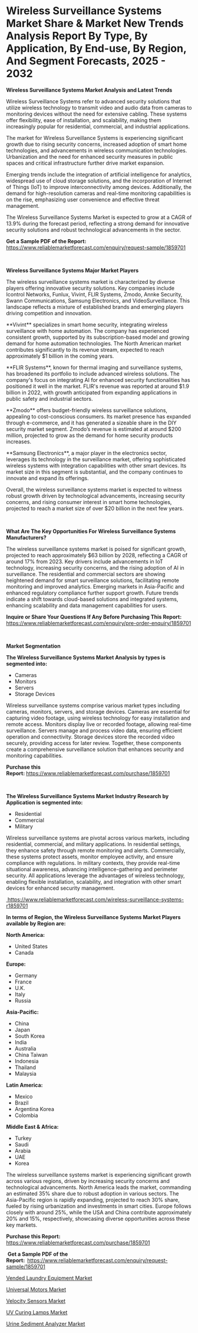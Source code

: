 <p><h1>Wireless Surveillance Systems Market Share & Market New Trends Analysis Report By Type, By Application, By End-use, By Region, And Segment Forecasts, 2025 - 2032</h1></p><p><strong>Wireless Surveillance Systems Market Analysis and Latest Trends</strong></p>
<p><p>Wireless Surveillance Systems refer to advanced security solutions that utilize wireless technology to transmit video and audio data from cameras to monitoring devices without the need for extensive cabling. These systems offer flexibility, ease of installation, and scalability, making them increasingly popular for residential, commercial, and industrial applications.</p><p>The market for Wireless Surveillance Systems is experiencing significant growth due to rising security concerns, increased adoption of smart home technologies, and advancements in wireless communication technologies. Urbanization and the need for enhanced security measures in public spaces and critical infrastructure further drive market expansion. </p><p>Emerging trends include the integration of artificial intelligence for analytics, widespread use of cloud storage solutions, and the incorporation of Internet of Things (IoT) to improve interconnectivity among devices. Additionally, the demand for high-resolution cameras and real-time monitoring capabilities is on the rise, emphasizing user convenience and effective threat management.</p><p>The Wireless Surveillance Systems Market is expected to grow at a CAGR of 13.9% during the forecast period, reflecting a strong demand for innovative security solutions and robust technological advancements in the sector.</p></p>
<p><strong>Get a Sample PDF of the Report:&nbsp;</strong> <a href="https://www.reliablemarketforecast.com/enquiry/request-sample/1859701?utm_campaign=1890&utm_medium=2&utm_source=Github&utm_content=ia&utm_term=08042025&utm_id=wireless-surveillance-systems">https://www.reliablemarketforecast.com/enquiry/request-sample/1859701</a></p>
<p>&nbsp;</p>
<p><strong>Wireless Surveillance Systems Major Market Players</strong></p>
<p><p>The wireless surveillance systems market is characterized by diverse players offering innovative security solutions. Key companies include Icontrol Networks, Funlux, Vivint, FLIR Systems, Zmodo, Annke Security, Swann Communications, Samsung Electronics, and VideoSurveillance. This landscape reflects a mixture of established brands and emerging players driving competition and innovation.</p><p>**Vivint** specializes in smart home security, integrating wireless surveillance with home automation. The company has experienced consistent growth, supported by its subscription-based model and growing demand for home automation technologies. The North American market contributes significantly to its revenue stream, expected to reach approximately $1 billion in the coming years.</p><p>**FLIR Systems**, known for thermal imaging and surveillance systems, has broadened its portfolio to include advanced wireless solutions. The company's focus on integrating AI for enhanced security functionalities has positioned it well in the market. FLIR's revenue was reported at around $1.9 billion in 2022, with growth anticipated from expanding applications in public safety and industrial sectors.</p><p>**Zmodo** offers budget-friendly wireless surveillance solutions, appealing to cost-conscious consumers. Its market presence has expanded through e-commerce, and it has generated a sizeable share in the DIY security market segment. Zmodo’s revenue is estimated at around $200 million, projected to grow as the demand for home security products increases.</p><p>**Samsung Electronics**, a major player in the electronics sector, leverages its technology in the surveillance market, offering sophisticated wireless systems with integration capabilities with other smart devices. Its market size in this segment is substantial, and the company continues to innovate and expand its offerings.</p><p>Overall, the wireless surveillance systems market is expected to witness robust growth driven by technological advancements, increasing security concerns, and rising consumer interest in smart home technologies, projected to reach a market size of over $20 billion in the next few years.</p></p>
<p>&nbsp;</p>
<p><strong>What Are The Key Opportunities For Wireless Surveillance Systems Manufacturers?</strong></p>
<p><p>The wireless surveillance systems market is poised for significant growth, projected to reach approximately $63 billion by 2028, reflecting a CAGR of around 17% from 2023. Key drivers include advancements in IoT technology, increasing security concerns, and the rising adoption of AI in surveillance. The residential and commercial sectors are showing heightened demand for smart surveillance solutions, facilitating remote monitoring and improved analytics. Emerging markets in Asia-Pacific and enhanced regulatory compliance further support growth. Future trends indicate a shift towards cloud-based solutions and integrated systems, enhancing scalability and data management capabilities for users.</p></p>
<p><strong>Inquire or Share Your Questions If Any Before Purchasing This Report:</strong> <a href="https://www.reliablemarketforecast.com/enquiry/pre-order-enquiry/1859701?utm_campaign=1890&utm_medium=2&utm_source=Github&utm_content=ia&utm_term=08042025&utm_id=wireless-surveillance-systems">https://www.reliablemarketforecast.com/enquiry/pre-order-enquiry/1859701</a></p>
<p>&nbsp;</p>
<p><strong>Market Segmentation</strong></p>
<p><strong>The Wireless Surveillance Systems Market Analysis by types is segmented into:</strong></p>
<p><ul><li>Cameras</li><li>Monitors</li><li>Servers</li><li>Storage Devices</li></ul></p>
<p><p>Wireless surveillance systems comprise various market types including cameras, monitors, servers, and storage devices. Cameras are essential for capturing video footage, using wireless technology for easy installation and remote access. Monitors display live or recorded footage, allowing real-time surveillance. Servers manage and process video data, ensuring efficient operation and connectivity. Storage devices store the recorded video securely, providing access for later review. Together, these components create a comprehensive surveillance solution that enhances security and monitoring capabilities.</p></p>
<p><strong>Purchase this Report:&nbsp;</strong><a href="https://www.reliablemarketforecast.com/purchase/1859701?utm_campaign=1890&utm_medium=2&utm_source=Github&utm_content=ia&utm_term=08042025&utm_id=wireless-surveillance-systems">https://www.reliablemarketforecast.com/purchase/1859701</a></p>
<p>&nbsp;</p>
<p><strong>The Wireless Surveillance Systems Market Industry Research by Application is segmented into:</strong></p>
<p><ul><li>Residential</li><li>Commercial</li><li>Military</li></ul></p>
<p><p>Wireless surveillance systems are pivotal across various markets, including residential, commercial, and military applications. In residential settings, they enhance safety through remote monitoring and alerts. Commercially, these systems protect assets, monitor employee activity, and ensure compliance with regulations. In military contexts, they provide real-time situational awareness, advancing intelligence-gathering and perimeter security. All applications leverage the advantages of wireless technology, enabling flexible installation, scalability, and integration with other smart devices for enhanced security management.</p></p>
<p><a href="https://www.reliablemarketforecast.com/wireless-surveillance-systems-r1859701?utm_campaign=1890&utm_medium=2&utm_source=Github&utm_content=ia&utm_term=08042025&utm_id=wireless-surveillance-systems">&nbsp;https://www.reliablemarketforecast.com/wireless-surveillance-systems-r1859701</a></p>
<p><strong>In terms of Region, the Wireless Surveillance Systems Market Players available by Region are:</strong></p>
<p>
    <p> <strong> North America: </strong>
        <ul>
            <li>United States</li>
            <li>Canada</li>
        </ul>
        </p> 
    <p> <strong> Europe: </strong>
        <ul>
            <li>Germany</li>
            <li>France</li>
            <li>U.K.</li>
            <li>Italy</li>
            <li>Russia</li>
        </ul>
        </p> 
    <p> <strong> Asia-Pacific: </strong>
        <ul>
            <li>China</li>
            <li>Japan</li>
            <li>South Korea</li>
            <li>India</li>
            <li>Australia</li>
            <li>China Taiwan</li>
            <li>Indonesia</li>
            <li>Thailand</li>
            <li>Malaysia</li>
        </ul>
        </p> 
    <p> <strong> Latin America: </strong>
        <ul>
            <li>Mexico</li>
            <li>Brazil</li>
            <li>Argentina Korea</li>
            <li>Colombia</li>
        </ul>
        </p> 
    <p> <strong> Middle East & Africa: </strong>
        <ul>
            <li>Turkey</li>
            <li>Saudi</li>
            <li>Arabia</li>
            <li>UAE</li>
            <li>Korea</li>
        </ul>
    </p>
    </p>
<p><p>The wireless surveillance systems market is experiencing significant growth across various regions, driven by increasing security concerns and technological advancements. North America leads the market, commanding an estimated 35% share due to robust adoption in various sectors. The Asia-Pacific region is rapidly expanding, projected to reach 30% share, fueled by rising urbanization and investments in smart cities. Europe follows closely with around 25%, while the USA and China contribute approximately 20% and 15%, respectively, showcasing diverse opportunities across these key markets.</p></p>
<p><strong>Purchase this Report: </strong><a href="https://www.reliablemarketforecast.com/purchase/1859701?utm_campaign=1890&utm_medium=2&utm_source=Github&utm_content=ia&utm_term=08042025&utm_id=wireless-surveillance-systems">https://www.reliablemarketforecast.com/purchase/1859701</a></p>
<p>&nbsp;<strong>Get a Sample PDF of the Report:&nbsp;&nbsp;</strong><a href="https://www.reliablemarketforecast.com/enquiry/request-sample/1859701?utm_campaign=1890&utm_medium=2&utm_source=Github&utm_content=ia&utm_term=08042025&utm_id=wireless-surveillance-systems">https://www.reliablemarketforecast.com/enquiry/request-sample/1859701</a></p>
<p><strong></strong></p>
<p><p><a href="https://github.com/lelahokendo/Market-Research-Report-List-1/blob/main/vended-laundry-equipment-market.md?utm_campaign=1890&utm_medium=2&utm_source=Github&utm_content=ia&utm_term=08042025&utm_id=wireless-surveillance-systems">Vended Laundry Equipment Market</a></p><p><a href="https://github.com/iwanesucices/Market-Research-Report-List-1/blob/main/universal-motors-market.md?utm_campaign=1890&utm_medium=2&utm_source=Github&utm_content=ia&utm_term=08042025&utm_id=wireless-surveillance-systems">Universal Motors Market</a></p><p><a href="https://github.com/wantadhagino/Market-Research-Report-List-1/blob/main/velocity-sensors-market.md?utm_campaign=1890&utm_medium=2&utm_source=Github&utm_content=ia&utm_term=08042025&utm_id=wireless-surveillance-systems">Velocity Sensors Market</a></p><p><a href="https://github.com/hatlepigna2s/Market-Research-Report-List-1/blob/main/uv-curing-lamps-market.md?utm_campaign=1890&utm_medium=2&utm_source=Github&utm_content=ia&utm_term=08042025&utm_id=wireless-surveillance-systems">UV Curing Lamps Market</a></p><p><a href="https://github.com/stunzkocotpv/Market-Research-Report-List-1/blob/main/urine-sediment-analyzer-market.md?utm_campaign=1890&utm_medium=2&utm_source=Github&utm_content=ia&utm_term=08042025&utm_id=wireless-surveillance-systems">Urine Sediment Analyzer Market</a></p></p>